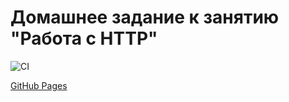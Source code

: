 # Домашнее задание к занятию "Работа с HTTP"

![CI](https://github.com/SukhovAlex96/ahj-1/actions/workflows/web.yml/badge.svg)

[GitHub Pages](https://sukhovalex96.github.io/ahj-6/)
